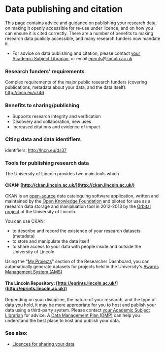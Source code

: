 # Data publishing and citation

This page contains advice and guidance on publishing your research data, on making it openly accessible for re-use under licence, and on how you can ensure it is cited correctly. There are a number of benefits to making research data publicly accessible, and many research funders now mandate it.

* For advice on data publishing and citation, please contact [your Academic Subject Librarian](http://library.lincoln.ac.uk/home/learning-development/academic-subject-librarians/contact-your-academic-subject-librarian/), or email [eprints@lincoln.ac.uk](mailto:eprints@lincoln.ac.uk)

### Research funders' requirements

Complex requirements of the major public research funders (covering publications, metadata about your data, and the data itself): http://lncn.eu/cz46

### Benefits to sharing/publishing

* Supports research integrity and verification
* Discovery and collaboration, new uses
* Increased citations and evidence of impact

### Citing data and data identifiers

identifiers: http://lncn.eu/ds37

### Tools for publishing research data

The University of Lincoln provides two main tools which

#### CKAN: [http://ckan.lincoln.ac.uk/](http://ckan.lincoln.ac.uk/)

CKAN is an [open-source](https://en.wikipedia.org/wiki/Open_source_software) data cataloguing software application, written and maintained by the [Open Knowledge Foundation](http://okfn.org/) and piloted for use as a research data storage and manipluation tool in 2012-2013 by the [Orbital project](http://orbital.blogs.lincoln.ac.uk/) at the University of Lincoln.

You can use CKAN:

* to describe and record the existence of your research datasets (metadata)
* to store and manipulate the data itself
* to share access to your data with people inside and outside the University of Lincoln.

Using the "[My Projects](https://orbital.lincoln.ac.uk/projects)" section of the Researcher Dashboard, you can automatically generate datasets for projects held in the University's [Awards Management System (AMS)](https://ams.lincoln.ac.uk/)

<!--- More information about CKAN is available in this help guide. -->

####  The Lincoln Repository: [http://eprints.lincoln.ac.uk/](http://eprints.lincoln.ac.uk/)

<!--- More information about the Lincoln Repository is available in this help guide. -->

Depending on your discipline, the nature of your research, and the type of data you hold, it may be more appropriate for you to host and publish your data using a third-party system. Please contact [your Academic Subject Librarian](http://library.lincoln.ac.uk/home/learning-development/academic-subject-librarians/contact-your-academic-subject-librarian/) for advice. A [Data Management Plan (DMP)](https://orbital.lincoln.ac.uk/training-dmp) can help you understand the best place to host and publish your data.

### See also:

* [Licences for sharing your data](https://orbital.lincoln.ac.uk/training-licences)